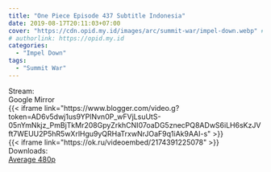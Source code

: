 ```yaml
---
title: "One Piece Episode 437 Subtitle Indonesia"
date: 2019-08-17T20:11:03+07:00
cover: "https://cdn.opid.my.id/images/arc/summit-war/impel-down.webp" # Optional, cover
# authorlink: https://opid.my.id
categories:
  - "Impel Down"
tags:
  - "Summit War"
---
```

<div class="ui menu violet borderless inverted">
  <div class="header item active">
        Stream:
    </div>
  <a class="active item" data-tab="google">
    <i class="google drive icon"></i> Google
  </a>
  <a class="item nounderline" data-tab="mirror">
    <i class="odnoklassniki icon"></i> Mirror
  </a>
</div>
<div class="ui bottom attached tab segment active" style="border:0 !important;" data-tab="google">
{{< iframe link="https://www.blogger.com/video.g?token=AD6v5dwj1us9YPlNvn0P_wFVjLsuUtS-05nYmNkjz_PmBjTkMr208GpyZrkhCNI07oaDG5znecPQ8ADwS6iLH6sKzJVft7WEUU2P5hR5wXrlHgu9yQRHaTrxwNrJOaF9q1iAk9AAI-s" >}}
</div>
<div class="ui bottom attached tab segment" style="border:0 !important;" data-tab="mirror">
{{< iframe link="https://ok.ru/videoembed/2174391225078" >}}
</div>
<div class="ui menu violet borderless inverted">
  <div class="header item active">
        Downloads:
    </div>
  <a class="item nounderline" href="https://ouo.io/wHWQSCW" target="_blank" rel="dofollow"><i class="google drive icon"></i>
    Average 480p</a>
</div>